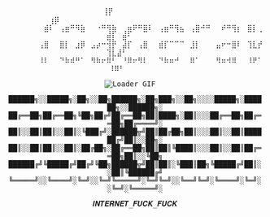 <div style="text-align:center; font-family: monospace;">
    <p>
      ⠀⠀⠀⠀⠀⠀⠀⢸⡟⠀⠀⠀⠀⠀⠀⠀⠀⠀ㅤ⠀⠀⠀  ⠀⠀ㅤ⠀⢰⡿⠀⠀⠀⠀⠀⠀⠀⠀⠀⠀⠀⠀⠀⠀⠀⠀⠀⠀⠀⠀⠀⠀⠀⠀⠀⠀⠀⠀⠀⠀⠀⠀<br>
      ⠀⠀⠀⠀⠀⠀⠀⣾⠇⠀⢠⣶⠛⠻⣷⠀⠀⠐⠛⢻⣷⠀⢀⣶⠟⠛⣿⠇⠀⢠⣶⠛⢻⣦⠀⢠⣿⠚⠛⠀⠀⠞⠛⢻⡆⠀⣿⡇⢀⣾⡇⠀⣾⠃⠀⠀⠀⠀⠀⠀<br>
      ⠀⠀⠀⠀⠀⠀⢠⣿⠀⠀⣿⡇⠀⣰⡿⠀⣠⡴⠒⢺⡟⠀⣼⡏⠀⢠⣿⠀⠀⣾⡏⠉⠉⠉⠀⣸⡇⠀⠀⠀⣤⠖⠒⣿⠇⠀⢹⣇⡞⢹⣇⣼⠃⠀⠀⠀⠀⠀⠀⠀<br>
      ⠀⠀⠀⠀⠀⠀⠸⠇⠀⠀⠙⠷⠾⠛⠁⠀⠻⠷⠖⠿⠃⠀⠘⠿⠖⠻⠇⠀⠀⠙⠷⠶⠚⠀⠀⠿⠁⠀⠀⠀⠻⠶⠺⠿⠀⠀⠸⠟⠁⠸⠿⠃⠀⠀⠀⠀⠀⠀⠀<br>
    </p>
    <img src="https://github.com/loaderaw1337/loaderaw1337/blob/main/loaderaw.gif" alt="Loader GIF" style="margin-right: 20px;">
    <p>
      ██████╗░░█████╗░██╗░░██╗██████╗░██╗███╗░░██╗░░░░█████╗░██████╗░░██████╗░<br>
      ██╔══██╗██╔══██╗╚██╗██╔╝██╔══██╗██║████╗░██║░░░██╔══██╗██╔══██╗██╔════╝░<br>
      ██║░░██║██║░░██║░╚███╔╝░██████╦╝██║██╔██╗██║░░░██║░░██║██████╔╝██║░░██╗░<br>
      ██║░░██║██║░░██║░██╔██╗░██╔══██╗██║██║╚████║░░░██║░░██║██╔══██╗██║░░╚██╗<br>
      ██████╔╝╚█████╔╝██╔╝╚██╗██████╦╝██║██║░╚███║██╗╚█████╔╝██║░░██║╚██████╔╝<br>
      ╚═════╝░░╚════╝░╚═╝░░╚═╝╚═════╝░╚═╝╚═╝░░╚══╝╚═╝░╚════╝░╚═╝░░╚═╝░╚═════╝░
    </p>
    <p>
    𝑰𝑵𝑻𝑬𝑹𝑵𝑬𝑻_𝑭𝑼𝑪𝑲_𝑭𝑼𝑪𝑲
    </p>
</div>
